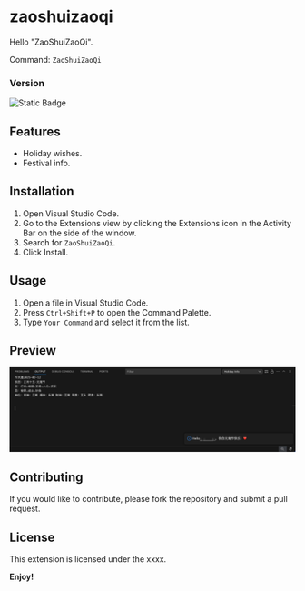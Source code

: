 # zaoshuizaoqi

Hello "ZaoShuiZaoQi". 

Command: `ZaoShuiZaoQi`

### Version

![Static Badge](https://img.shields.io/badge/zaoshuizaoqi-1.0.1-blue?labelColor=orange)

## Features

- Holiday wishes.
- Festival info.

## Installation

1. Open Visual Studio Code.
2. Go to the Extensions view by clicking the Extensions icon in the Activity Bar on the side of the window.
3. Search for `ZaoShuiZaoQi`.
4. Click Install.

## Usage

1. Open a file in Visual Studio Code.
2. Press `Ctrl+Shift+P` to open the Command Palette.
3. Type `Your Command` and select it from the list.

## Preview
<img src="./src/Images/festivalinfo.jpg" />

## Contributing

If you would like to contribute, please fork the repository and submit a pull request.

## License
This extension is licensed under the xxxx.

**Enjoy!**
